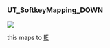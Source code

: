 ### UT\_SoftkeyMapping\_DOWN

![](https://user-images.githubusercontent.com/69573151/210792799-1e90ed32-731d-46fc-ac3a-466f35e66b4e.png)

this maps to [IE](../IE)
